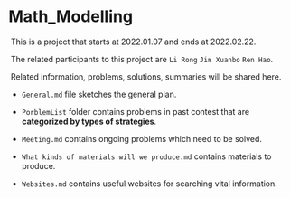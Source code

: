 # Math_Modelling

​	This is a project that starts at 2022.01.07 and ends at 2022.02.22.

​	The related participants to this project are `Li Rong` `Jin Xuanbo` `Ren Hao`.

​	Related information, problems, solutions, summaries will be shared here.

* `General.md` file sketches the general plan.

* `PorblemList` folder contains problems in past contest that are **categorized by types of strategies**.

* `Meeting.md` contains ongoing problems which need to be solved.

* `What kinds of materials will we produce.md` contains materials to produce.

* `Websites.md` contains useful websites for searching vital information.

  

